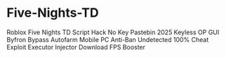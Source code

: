 # Five-Nights-TD
Roblox Five Nights TD Script Hack No Key Pastebin 2025 Keyless OP GUI Byfron Bypass Autofarm Mobile PC Anti-Ban Undetected 100% Cheat Exploit Executor Injector Download FPS Booster
